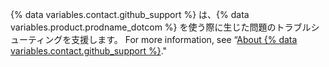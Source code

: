 {% data variables.contact.github_support %} は、{% data variables.product.prodname_dotcom %} を使う際に生じた問題のトラブルシューティングを支援します。 For more information, see “[About {% data variables.contact.github_support %}](/github/working-with-github-support/about-github-support)."
